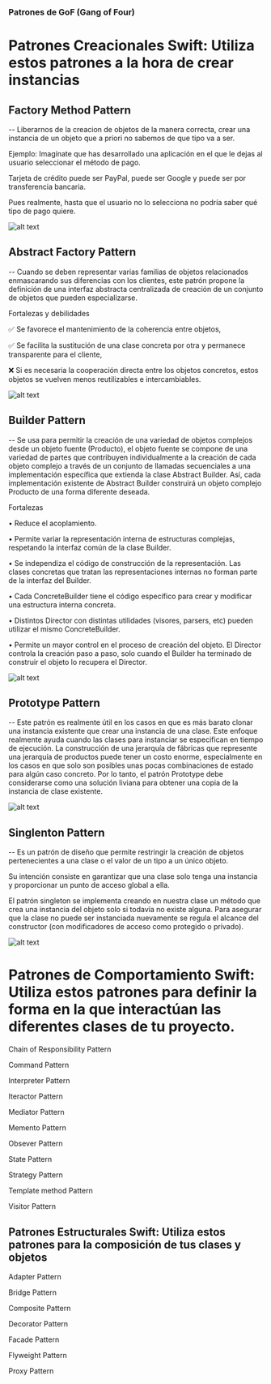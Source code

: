 ### Patrones de GoF (Gang of Four)

# Patrones Creacionales Swift: Utiliza estos patrones a la hora de crear instancias

## Factory Method Pattern

-- Liberarnos de la creacion de objetos de la manera correcta, crear una instancia de un objeto que a priori no sabemos de que tipo va a ser.

Ejemplo: 
Imagínate que has desarrollado una aplicación en el que le dejas al usuario seleccionar el método de pago.

Tarjeta de crédito puede ser PayPal, puede ser Google y puede ser por transferencia bancaria.

Pues realmente, hasta que el usuario no lo selecciona no podría saber qué tipo de pago quiere.

![alt text](https://img.favpng.com/13/21/14/factory-method-pattern-unified-modeling-language-class-diagram-png-favpng-LvQANdyjR7TS3RR87G6rsiUkY.jpg)


## Abstract Factory Pattern

-- Cuando se deben representar varias familias de objetos relacionados enmascarando sus diferencias con los clientes, este patrón propone la definición de una interfaz abstracta centralizada de creación de un conjunto de objetos que pueden especializarse.

Fortalezas y debilidades

✅ Se favorece el mantenimiento de la coherencia entre objetos,

✅ Se facilita la sustitución de una clase concreta por otra y permanece transparente para el cliente,

❌ Si es necesaria la cooperación directa entre los objetos concretos, estos objetos se vuelven menos reutilizables e intercambiables.

![alt text](http://www-sop.inria.fr/axis/cbrtools/usermanual-eng/Icons/AbstractFactory.gif)

## Builder Pattern

--  Se usa para permitir la creación de una variedad de objetos complejos desde un objeto fuente (Producto), el objeto fuente se compone de una variedad de partes que contribuyen individualmente a la creación de cada objeto complejo a través de un conjunto de llamadas secuenciales a una implementación específica que extienda la clase Abstract Builder. Así, cada implementación existente de Abstract Builder construirá un objeto complejo Producto de una forma diferente deseada.

Fortalezas

• Reduce el acoplamiento.

• Permite variar la representación interna de estructuras complejas, respetando la interfaz común de la clase Builder.

• Se independiza el código de construcción de la representación. Las clases concretas que tratan las representaciones internas no forman parte de la interfaz del Builder.

• Cada ConcreteBuilder tiene el código específico para crear y modificar una estructura interna concreta.

• Distintos Director con distintas utilidades (visores, parsers, etc) pueden utilizar el mismo ConcreteBuilder.

• Permite un mayor control en el proceso de creación del objeto. El Director controla la creación paso a paso, solo cuando el Builder ha terminado de construir el objeto lo recupera el Director.

![alt text](https://www.researchgate.net/profile/Cornelia-Novac-Ududec/publication/32229613/figure/fig2/AS:309880092151819@1450892579962/Builder-Pattern-Structure-Classes-Diagram.png)

## Prototype Pattern

--  Este patrón es realmente útil en los casos en que es más barato clonar una instancia existente que crear una instancia de una clase. Este enfoque realmente ayuda cuando las clases para instanciar se especifican en tiempo de ejecución. La construcción de una jerarquía de fábricas que represente una jerarquía de productos puede tener un costo enorme, especialmente en los casos en que solo son posibles unas pocas combinaciones de estado para algún caso concreto. Por lo tanto, el patrón Prototype debe considerarse como una solución liviana para obtener una copia de la instancia de clase existente.

![alt text](https://miro.medium.com/max/1400/1*k445Y_YUwZ-ZypRZYKnhqw.png)

## Singlenton Pattern

--  Es un patrón de diseño que permite restringir la creación de objetos pertenecientes a una clase o el valor de un tipo a un único objeto.

Su intención consiste en garantizar que una clase solo tenga una instancia y proporcionar un punto de acceso global a ella.

El patrón singleton se implementa creando en nuestra clase un método que crea una instancia del objeto solo si todavía no existe alguna. Para asegurar que la clase no puede ser instanciada nuevamente se regula el alcance del constructor (con modificadores de acceso como protegido o privado).

![alt text](https://encrypted-tbn0.gstatic.com/images?q=tbn:ANd9GcQTFPOMTd9pAO6phQiM4jScWOrcsKyXaQa4rQ&usqp=CAU)

# Patrones de Comportamiento Swift: Utiliza estos patrones para definir la forma en la que interactúan las diferentes clases de tu proyecto.

Chain of Responsibility Pattern

Command Pattern

Interpreter Pattern

Iteractor Pattern

Mediator Pattern

Memento Pattern

Obsever Pattern

State Pattern

Strategy Pattern

Template method Pattern

Visitor Pattern

## Patrones Estructurales Swift: Utiliza estos patrones para la composición de tus clases y objetos

Adapter Pattern

Bridge Pattern

Composite Pattern

Decorator Pattern

Facade Pattern

Flyweight Pattern

Proxy Pattern
